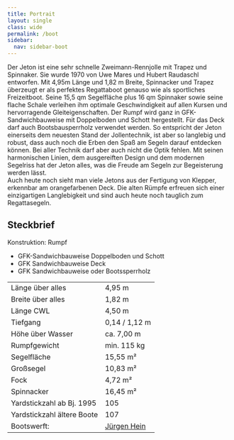 ```yaml
---
title: Portrait
layout: single
class: wide
permalink: /boot
sidebar:
  nav: sidebar-boot
---
```

Der Jeton ist eine sehr schnelle Zweimann-Rennjolle mit Trapez und Spinnaker. Sie wurde 1970 von Uwe Mares und Hubert Raudaschl entworfen. Mit 4,95m Länge und 1,82 m Breite, Spinnacker und Trapez überzeugt er als perfektes Regattaboot genauso wie als sportliches Freizeitboot. Seine 15,5 qm Segelfläche plus 16 qm Spinnaker sowie seine flache Schale verleihen ihm optimale Geschwindigkeit auf allen Kursen und hervorragende Gleiteigenschaften. Der Rumpf wird ganz in GFK-Sandwichbauweise mit Doppelboden und Schott hergestellt. Für das Deck darf auch Bootsbausperrholz verwendet werden. So entspricht der Jeton einerseits dem neuesten Stand der Jollentechnik, ist aber so langlebig und robust, dass auch noch die Erben den Spaß am Segeln darauf entdecken können. Bei aller Technik darf aber auch nicht die Optik fehlen. Mit seinen harmonischen Linien, dem ausgereiften Design und dem modernen Segelriss hat der Jeton alles, was die Freude am Segeln zur Begeisterung werden lässt.  
Auch heute noch sieht man viele Jetons aus der Fertigung von Klepper, erkennbar am orangefarbenen Deck. Die alten Rümpfe erfreuen sich einer einzigartigen Langlebigkeit und sind auch heute noch tauglich zum Regattasegeln.

## Steckbrief  
Konstruktion: Rumpf  
- GFK-Sandwichbauweise Doppelboden und Schott
- GFK Sandwichbauweise Deck
- GFK Sandwichbauweise oder Bootssperrholz
<table>
<tr><td>Länge über alles</td><td>4,95 m</td></tr>  
<tr><td>Breite über alles</td><td>1,82 m</td></tr>  
<tr><td>Länge CWL</td><td>4,50 m</td></tr>  
<tr><td>Tiefgang</td><td>0,14 / 1,12 m</td></tr>  
<tr><td>Höhe über Wasser</td><td>ca. 7,00 m</td></tr>  
<tr><td>Rumpfgewicht</td><td>min. 115 kg</td></tr>  
<tr><td>Segelfläche</td><td>15,55 m²</td></tr>  
<tr><td>Großsegel</td><td>10,83 m²</td></tr>  
<tr><td>Fock</td><td>4,72 m²</td></tr>  
<tr><td>Spinnacker</td><td>16,45 m²</td></tr>  
<tr><td>Yardstickzahl ab Bj. 1995</td><td> 105</td></tr>  
<tr><td>Yardstickzahl ältere Boote</td><td>	107</td></tr>  
<tr><td>Bootswerft:</td><td><a href="https://www.hein-bootswerft.de/jeton.html" target="_blank">Jürgen Hein</a></td></tr>  
</table>
                                                                                                                                                 